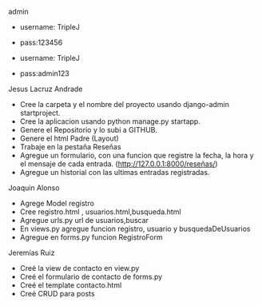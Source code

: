 admin

- username: TripleJ
- pass:123456

- username: TripleJ
- pass:admin123


Jesus Lacruz Andrade

- Cree la carpeta y el nombre del proyecto usando django-admin startproject.
- Cree la aplicacion usando python manage.py startapp.
- Genere el Repositorio y lo subi a GITHUB.
- Genere el html Padre (Layout)
- Trabaje en la pestaña Reseñas
- Agregue un formulario, con una funcion que registre la fecha, la hora y el mensaje de cada entrada.
  (http://127.0.0.1:8000/reseñas/)
- Agregue un historial con las ultimas entradas registradas.

Joaquin Alonso

- Agrege Model registro
- Cree registro.html , usuarios.html,busqueda.html
- Agregue urls.py url de usuarios,buscar
- En views.py agregue funcion registro, usuario y busquedaDeUsuarios
- Agregue en forms.py funcion RegistroForm

Jeremías Ruiz

- Creé la view de contacto en view.py
- Creé el formulario de contacto de forms.py
- Creé el template contacto.html
- Creé CRUD para posts



